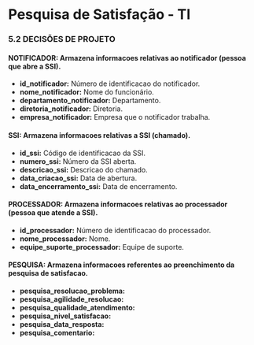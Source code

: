 # Pesquisa de Satisfação - TI

### 5.2 DECISÕES DE PROJETO

#### NOTIFICADOR: Armazena informacoes relativas ao notificador (pessoa que abre a SSI).<br>
* **id_notificador:** Número de identificacao do notificador.<br>
* **nome_notificador:** Nome do funcionário.<br>
* **departamento_notificador:** Departamento.<br>
* **diretoria_notificador:** Diretoria.<br>
* **empresa_notificador:** Empresa que o notificador trabalha.<br>

#### SSI: Armazena informacoes relativas a SSI (chamado).<br>
* **id_ssi:** Código de identificacao da SSI.<br>
* **numero_ssi:** Número da SSI aberta.<br>
* **descricao_ssi:** Descricao do chamado.<br>
* **data_criacao_ssi:** Data de abertura.<br>
* **data_encerramento_ssi:** Data de encerramento.<br>

#### PROCESSADOR: Armazena informacoes relativas ao processador (pessoa que atende a SSI).<br>
* **id_processador:** Número de identificacao do processador.<br>
* **nome_processador:** Nome.<br>
* **equipe_suporte_processador:** Equipe de suporte.<br>

#### PESQUISA: Armazena informacoes referentes ao preenchimento da pesquisa de satisfacao.<br>
* **pesquisa_resolucao_problema:**<br>
* **pesquisa_agilidade_resolucao:**<br>
* **pesquisa_qualidade_atendimento:**<br>
* **pesquisa_nivel_satisfacao:**<br>
* **pesquisa_data_resposta:**<br>
* **pesquisa_comentario:** 
